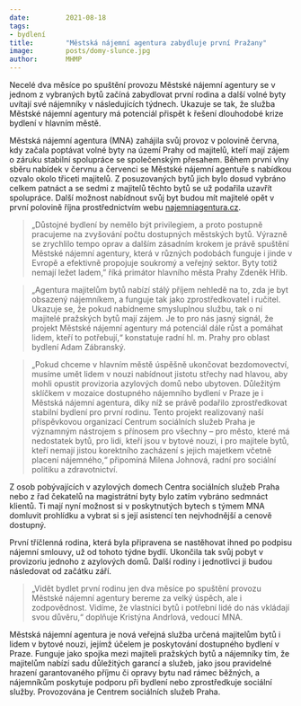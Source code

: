 ```yaml
---
date:         2021-08-18
tags:         
- bydlení
title:        "Městská nájemní agentura zabydluje první Pražany"
image: 	      posts/domy-slunce.jpg
author:       MHMP
---
```


Necelé dva měsíce po spuštění provozu Městské nájemní agentury se v jednom z vybraných bytů začíná zabydlovat první rodina a další volné byty uvítají své nájemníky v následujících týdnech. Ukazuje se tak, že služba Městské nájemní agentury má potenciál přispět k řešení dlouhodobé krize bydlení v hlavním městě.

Městská nájemní agentura (MNA) zahájila svůj provoz v polovině června, kdy začala poptávat volné byty na území Prahy od majitelů, kteří mají zájem o záruku stabilní spolupráce se společenským přesahem. Během první vlny sběru nabídek v červnu a červenci se Městské nájemní agentuře s nabídkou ozvalo okolo třiceti majitelů. Z posuzovaných bytů jich bylo dosud vybráno celkem patnáct a se sedmi z majitelů těchto bytů se už podařila uzavřít spolupráce. Další možnost nabídnout svůj byt budou mít majitelé opět v první polovině října prostřednictvím webu [najemniagentura.cz](https://www.najemniagentura.cz/).

> „Důstojné bydlení by nemělo být privilegiem, a proto postupně pracujeme na zvyšování počtu dostupných městských bytů. Výrazně se zrychlilo tempo oprav a dalším zásadním krokem je právě spuštění Městské nájemní agentury, která v různých podobách funguje i jinde v Evropě a efektivně propojuje soukromý a veřejný sektor. Byty totiž nemají ležet ladem,” říká primátor hlavního města Prahy Zdeněk Hřib.

> „Agentura majitelům bytů nabízí stálý příjem nehledě na to, zda je byt obsazený nájemníkem, a funguje tak jako zprostředkovatel i ručitel. Ukazuje se, že pokud nabídneme smysluplnou službu, tak o ní majitelé pražských bytů mají zájem. Je to pro nás jasný signál, že projekt Městské nájemní agentury má potenciál dále růst a pomáhat lidem, kteří to potřebují,“ konstatuje radní hl. m. Prahy pro oblast bydlení Adam Zábranský.

> „Pokud chceme v hlavním městě úspěšně ukončovat bezdomovectví, musíme umět lidem v nouzi nabídnout jistotu střechy nad hlavou, aby mohli opustit provizoria azylových domů nebo ubytoven. Důležitým sklíčkem v mozaice dostupného nájemního bydlení v Praze je i Městská nájemní agentura, díky níž se právě podařilo zprostředkovat stabilní bydlení pro první rodinu. Tento projekt realizovaný naší příspěvkovou organizací Centrum sociálních služeb Praha je významným nástrojem s přínosem pro všechny – pro město, které má nedostatek bytů, pro lidi, kteří jsou v bytové nouzi, i pro majitele bytů, kteří nemají jistou korektního zacházení s jejich majetkem včetně placení nájemného,“ připomíná Milena Johnová, radní pro sociální politiku a zdravotnictví.

Z osob pobývajících v azylových domech Centra sociálních služeb Praha nebo z řad čekatelů na magistrátní byty bylo zatím vybráno sedmnáct klientů. Ti mají nyní možnost si v poskytnutých bytech s týmem MNA domluvit prohlídku a vybrat si s její asistencí ten nejvhodnější a cenově dostupný.

První tříčlenná rodina, která byla připravena se nastěhovat ihned po podpisu nájemní smlouvy, už od tohoto týdne bydlí. Ukončila tak svůj pobyt v provizoriu jednoho z azylových domů. Další rodiny i jednotlivci ji budou následovat od začátku září. 

> „Vidět bydlet první rodinu jen dva měsíce po spuštění provozu Městské nájemní agentury bereme za velký úspěch, ale i zodpovědnost. Vidíme, že vlastníci bytů i potřební lidé do nás vkládají svou důvěru,“ doplňuje Kristýna Andrlová, vedoucí MNA.  

Městská nájemní agentura je nová veřejná služba určená majitelům bytů i lidem v bytové nouzi, jejímž účelem je poskytování dostupného bydlení v Praze. Funguje jako spojka mezi majiteli pražských bytů a nájemníky tím, že majitelům nabízí sadu důležitých garancí a služeb, jako jsou pravidelné hrazení garantovaného příjmu či opravy bytu nad rámec běžných, a nájemníkům poskytuje podporu při bydlení nebo zprostředkuje sociální služby. Provozována je Centrem sociálních služeb Praha.
